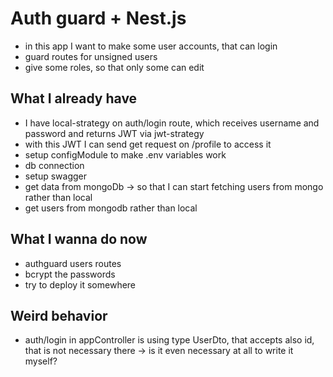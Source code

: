 # Auth guard + Nest.js

- in this app I want to make some user accounts, that can login
- guard routes for unsigned users
- give some roles, so that only some can edit

## What I already have

- I have local-strategy on auth/login route, which receives username and password and returns JWT via jwt-strategy
- with this JWT I can send get request on /profile to access it
- setup configModule to make .env variables work
- db connection
- setup swagger
- get data from mongoDb -> so that I can start fetching users from mongo rather than local
- get users from mongodb rather than local

## What I wanna do now

- authguard users routes
- bcrypt the passwords
- try to deploy it somewhere

## Weird behavior

- auth/login in appController is using type UserDto, that accepts also id, that is not necessary there -> is it even necessary at all to write it myself?
